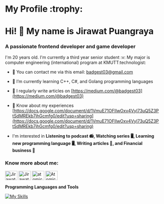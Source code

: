 <h1> My Profile :trophy: </h1>

# Hi! :wave: My name is Jirawat  Puangraya
<h3>A passionate frontend developer and game developer</h3>

<p align="left"> I'm 20 years old. I'm currently a third year senior student :v:
My major is computer engineering (international) program at KMUTT:technologist:</p>

- 📧 You can contact me via this email: badgest03@gmail.com
- 🌱 I’m currently learning C++, C#, and Golang programming languages

- 📝 I regularly write articles on [https://medium.com/@badgest03](https://medium.com/@badgest03)

- 📄 Know about my experiences [https://docs.google.com/document/d/1VmuE71OFIIwOxv4VyI73uQ5Z3PtSdMREkb7jhGcmfg0/edit?usp=sharing](https://docs.google.com/document/d/1VmuE71OFIIwOxv4VyI73uQ5Z3PtSdMREkb7jhGcmfg0/edit?usp=sharing)

- I'm interested in **Listening to podcast :radio:, Watching series :desktop_computer:, Learning new programming language :desktop_computer:, Writing articles :memo:, and Financial business :money_with_wings:**

<h3 align="left">Know more about me:</h3>
<p align="left">
<a href="https://linkedin.com/in/jirawat puangraya" target="blank"><img align="center" src="https://raw.githubusercontent.com/rahuldkjain/github-profile-readme-generator/master/src/images/icons/Social/linked-in-alt.svg" alt="Jirawat Puangraya" height="30" width="40" /></a>
<a href="https://fb.com/jirawat puangraya" target="blank"><img align="center" src="https://raw.githubusercontent.com/rahuldkjain/github-profile-readme-generator/master/src/images/icons/Social/facebook.svg" alt="Jirawat Puangraya" height="30" width="40" /></a>
<a href="https://instagram.com/atomicz_pk7" target="blank"><img align="center" src="https://raw.githubusercontent.com/rahuldkjain/github-profile-readme-generator/master/src/images/icons/Social/instagram.svg" alt="atomicz_pk7" height="30" width="40" /></a>
<a href="https://discord.gg/atomicblast" target="blank"><img align="center" src="https://raw.githubusercontent.com/rahuldkjain/github-profile-readme-generator/master/src/images/icons/Social/discord.svg" alt="Atomicblast" height="30" width="40" /></a>
</p>

**Programming Languages and Tools**

[![My Skills](https://skillicons.dev/icons?i=js,html,css,c,cpp,py,nodejs,expressjs,discord,figma,git,github,matlab,mysql,mongodb,php,ps,pr,blender,react,linux,unity,vscode)](https://skillicons.dev)
